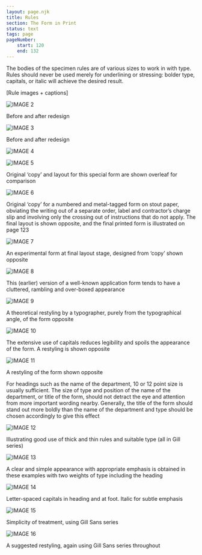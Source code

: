 ```yaml
---
layout: page.njk
title: Rules
section: The Form in Print
status: text
tags: page
pageNumber:
    start: 120
    end: 132
---
```


The bodies of the specimen rules are of various sizes to work in with type. Rules
should never be used merely for underlining or stressing: bolder type, capitals, or
italic will achieve the desired result.

[Rule images + captions]

![IMAGE 2](https://www.fillmurray.com/g/500/502)

Before and after redesign

![IMAGE 3](https://www.fillmurray.com/g/500/503)

Before and after redesign

![IMAGE 4](https://www.fillmurray.com/g/500/504)

![IMAGE 5](https://www.fillmurray.com/g/500/505)

Original ‘copy’ and layout for this special form are shown overleaf for comparison

![IMAGE 6](https://www.fillmurray.com/g/500/506)

Original ‘copy’ for a numbered and metal-tagged form on stout paper, obviating the
writing out of a separate order, label and contractor’s charge slip and involving only the
crossing out of instructions that do not apply. The final layout is shown opposite, and the
final printed form is illustrated on page 123

![IMAGE 7](https://www.fillmurray.com/g/500/507)

An experimental form at final layout stage, designed from ‘copy’ shown opposite

![IMAGE 8](https://www.fillmurray.com/g/500/508)

This (earlier) version of a well-known application form tends to have a cluttered, rambling
and over-boxed appearance

![IMAGE 9](https://www.fillmurray.com/g/500/509)

A theoretical restyling by a typographer, purely from the typographical angle, of the form
opposite

![IMAGE 10](https://www.fillmurray.com/g/500/510)

The extensive use of capitals reduces legibility and spoils the appearance of the form.
A restyling is shown opposite

![IMAGE 11](https://www.fillmurray.com/g/500/511)


A restyling of the form shown opposite

For headings such as the name of the department, 10 or 12 point size is usually sufficient.
The size of type and position of the name of the department, or title of the form, should
not detract the eye and attention from more important wording nearby. Generally, the
title of the form should stand out more boldly than the name of the department and type
should be chosen accordingly to give this effect

![IMAGE 12](https://www.fillmurray.com/g/500/512)


Illustrating good
use of thick and
thin rules and
suitable type
(all in Gill series)

![IMAGE 13](https://www.fillmurray.com/g/500/513)

A clear and simple appearance with appropriate emphasis is obtained in these examples
with two weights of type including the heading

![IMAGE 14](https://www.fillmurray.com/g/500/514)

Letter-spaced capitals in heading and at foot. Italic for subtle emphasis

![IMAGE 15](https://www.fillmurray.com/g/500/515)

Simplicity of treatment,
using Gill Sans series

![IMAGE 16](https://www.fillmurray.com/g/500/516)

A suggested restyling, again using
Gill Sans series throughout
